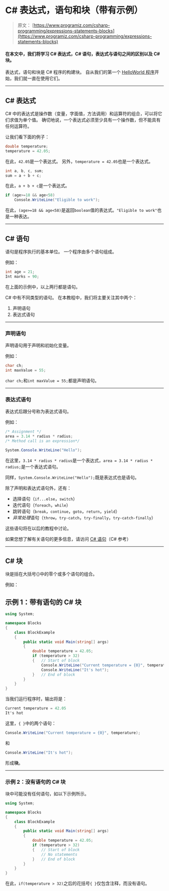 # C# 表达式，语句和块（带有示例）

> 原文： [https://www.programiz.com/csharp-programming/expressions-statements-blocks](https://www.programiz.com/csharp-programming/expressions-statements-blocks)

#### 在本文中，我们将学习 C# 表达式，C# 语句，表达式与语句之间的区别以及 C# 块。

表达式，语句和块是 C# 程序的构建块。 自从我们的第一个 [HelloWorld 程序](/csharp-programming/hello-world "C# Hello World program")开始，我们就一直在使用它们。

* * *

## C# 表达式

C# 中的表达式是操作数（变量，字面值，方法调用）和运算符的组合，可以将它们求值为单个值。 确切地说，一个表达式必须至少具有一个操作数，但不能具有任何运算符。

让我们看下面的例子：

```cs
double temperature;
temperature = 42.05;
```

在此，`42.05`是一个表达式。 另外，`temperature = 42.05`也是一个表达式。

```cs
int a, b, c, sum;
sum = a + b + c;
```

在此，`a + b + c`是一个表达式。

```cs
if (age>=18 && age<58)
	Console.WriteLine("Eligible to work");
```

在此，`(age>=18 && age<58)`是返回`boolean`值的表达式。`"Eligible to work"`也是一种表达。

* * *

## C# 语句

语句是程序执行的基本单位。 一个程序由多个语句组成。

例如：

```cs
int age = 21;
Int marks = 90;
```

在上面的示例中，以上两行都是语句。

C# 中有不同类型的语句。 在本教程中，我们将主要关注其中两个：

1.  声明语句
2.  表达式语句

* * *

### 声明语句

声明语句用于声明和初始化变量。

例如：

```cs
char ch;
int maxValue = 55;
```

`char ch;`和`int maxValue = 55;`都是声明语句。

* * *

### 表达式语句

表达式后跟分号称为表达式语句。

例如：

```cs
/* Assignment */
area = 3.14 * radius * radius;
/* Method call is an expression*/

System.Console.WriteLine("Hello");
```

在这里，`3.14 * radius * radius`是一个表达式，`area = 3.14 * radius * radius;`是一个表达式语句。

同样，`System.Console.WriteLine("Hello");`既是表达式也是语句。

除了声明和表达式语句外，还有：

*   选择语句（`if...else`，`switch`）
*   迭代语句（`foreach`，`while`）
*   跳转语句（`break`，`continue`，`goto`，`return`，`yield`）
*   *异常处理*语句（`throw`，`try-catch`，`try-finally`，`try-catch-finally`）

这些语句将在以后的教程中讨论。

如果您想了解有关语句的更多信息，请访问 [C# 语句](https://docs.microsoft.com/en-us/dotnet/csharp/programming-guide/statements-expressions-operators/statements "Details about statements in C#")（C# 参考）

* * *

## C# 块

块是括在大括号{}中的零个或多个语句的组合。

例如：

## 示例 1：带有语句的 C# 块

```cs
using System;

namespace Blocks
{
	class BlockExample
	{
		public static void Main(string[] args)
		{
			double temperature = 42.05;
			if (temperature > 32)
			{	// Start of block
				Console.WriteLine("Current temperature = {0}", temperature);
				Console.WriteLine("It's hot");
			}	// End of block
		}
	}
}
```

当我们运行程序时，输出将是：

```cs
Current temperature = 42.05
It's hot
```

这里，`{ }`中的两个语句：

```cs
Console.WriteLine("Current temperature = {0}", temperature);
```

和

```cs
Console.WriteLine("It's hot");
```

形成**块**。

* * *

### 示例 2：没有语句的 C# 块

块中可能没有任何语句，如以下示例所示。

```cs
using System;

namespace Blocks
{
	class BlockExample
	{
		public static void Main(string[] args)
		{
			double temperature = 42.05;
			if (temperature > 32)
			{	// Start of block
				// No statements
			}	// End of block
		}
	}
}
```

在此，`if(temperature > 32)`之后的花括号`{ }`仅包含注释，而没有语句。